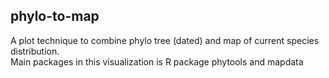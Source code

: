 ## phylo-to-map
A plot technique to combine phylo tree (dated) and map of current species distribution. 
<br>
Main packages in this visualization is R package phytools and mapdata


